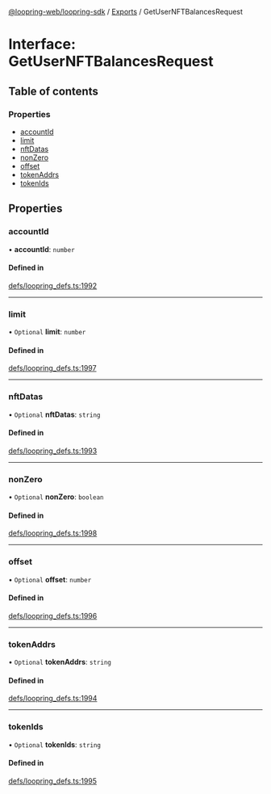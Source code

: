 [@loopring-web/loopring-sdk](../README.md) / [Exports](../modules.md) / GetUserNFTBalancesRequest

# Interface: GetUserNFTBalancesRequest

## Table of contents

### Properties

- [accountId](GetUserNFTBalancesRequest.md#accountid)
- [limit](GetUserNFTBalancesRequest.md#limit)
- [nftDatas](GetUserNFTBalancesRequest.md#nftdatas)
- [nonZero](GetUserNFTBalancesRequest.md#nonzero)
- [offset](GetUserNFTBalancesRequest.md#offset)
- [tokenAddrs](GetUserNFTBalancesRequest.md#tokenaddrs)
- [tokenIds](GetUserNFTBalancesRequest.md#tokenids)

## Properties

### accountId

• **accountId**: `number`

#### Defined in

[defs/loopring_defs.ts:1992](https://github.com/Loopring/loopring_sdk/blob/a4b843d/src/defs/loopring_defs.ts#L1992)

___

### limit

• `Optional` **limit**: `number`

#### Defined in

[defs/loopring_defs.ts:1997](https://github.com/Loopring/loopring_sdk/blob/a4b843d/src/defs/loopring_defs.ts#L1997)

___

### nftDatas

• `Optional` **nftDatas**: `string`

#### Defined in

[defs/loopring_defs.ts:1993](https://github.com/Loopring/loopring_sdk/blob/a4b843d/src/defs/loopring_defs.ts#L1993)

___

### nonZero

• `Optional` **nonZero**: `boolean`

#### Defined in

[defs/loopring_defs.ts:1998](https://github.com/Loopring/loopring_sdk/blob/a4b843d/src/defs/loopring_defs.ts#L1998)

___

### offset

• `Optional` **offset**: `number`

#### Defined in

[defs/loopring_defs.ts:1996](https://github.com/Loopring/loopring_sdk/blob/a4b843d/src/defs/loopring_defs.ts#L1996)

___

### tokenAddrs

• `Optional` **tokenAddrs**: `string`

#### Defined in

[defs/loopring_defs.ts:1994](https://github.com/Loopring/loopring_sdk/blob/a4b843d/src/defs/loopring_defs.ts#L1994)

___

### tokenIds

• `Optional` **tokenIds**: `string`

#### Defined in

[defs/loopring_defs.ts:1995](https://github.com/Loopring/loopring_sdk/blob/a4b843d/src/defs/loopring_defs.ts#L1995)
